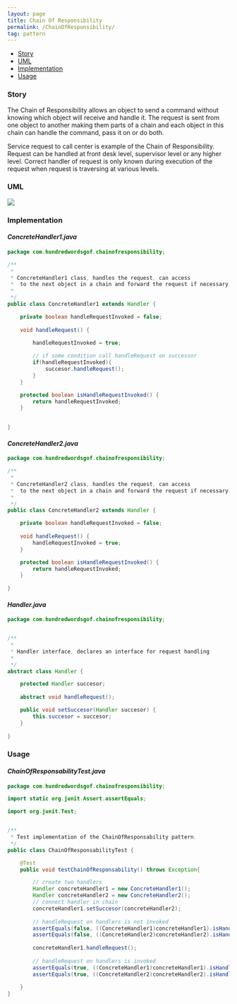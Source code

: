 ```yaml
---
layout: page
title: Chain Of Responsibility
permalink: /ChainOfResponsibility/
tag: pattern
---
```


* [Story](#Story)
* [UML](#UML)
* [Implementation](#Implementation)
* [Usage](#Usage)


###  <a id="Story"></a>Story 

The Chain of Responsibility allows an object to send a command without knowing which object will receive and handle it. 
The request is sent from one object to another making them parts of a chain and each object in this chain can handle the command, pass it on or do both. 

Service request to call center is example of the Chain of Responsibility. 
Request can be handled at front desk level, supervisor level or any higher level. 
Correct handler of request is only known during execution of the request when request is traversing at various levels. 





###  <a id="UML"></a>UML 
![]({{site.baseurl}}/assets/img/chainofresponsibility.png)

###  <a id="Implementation"></a>Implementation 

#### *ConcreteHandler1.java* 
```java 
package com.hundredwordsgof.chainofresponsibility;

/**
 * 
 * ConcreteHandler1 class, handles the request, can access 
 *  to the next object in a chain and forward the request if necessary.
 * 
 */
public class ConcreteHandler1 extends Handler {

	private boolean handleRequestInvoked = false;
	
	void handleRequest() {

		handleRequestInvoked = true;
		
		// if some condition call handleRequest on successor
		if(handleRequestInvoked){
			succesor.handleRequest();
		}
	}

	protected boolean isHandleRequestInvoked() {
		return handleRequestInvoked;
	}

	
}
```

#### *ConcreteHandler2.java* 
```java 
package com.hundredwordsgof.chainofresponsibility;

/**
 * 
 * ConcreteHandler2 class, handles the request, can access 
 *  to the next object in a chain and forward the request if necessary.
 * 
 */
public class ConcreteHandler2 extends Handler {

	private boolean handleRequestInvoked = false;
	
	void handleRequest() {
		handleRequestInvoked = true;
	}

	protected boolean isHandleRequestInvoked() {
		return handleRequestInvoked;
	}
	
}
```

#### *Handler.java* 
```java 
package com.hundredwordsgof.chainofresponsibility;


/**
 * 
 * Handler interface, declares an interface for request handling 
 *
 */
abstract class Handler {

	protected Handler succesor;
	
	abstract void handleRequest();

	public void setSuccesor(Handler succesor) {
		this.succesor = succesor;
	}
	
}
```

###  <a id="Usage"></a>Usage 

#### *ChainOfResponsabilityTest.java* 
```java 
package com.hundredwordsgof.chainofresponsibility;

import static org.junit.Assert.assertEquals;

import org.junit.Test;


/**
 * Test implementation of the ChainOfResponsability pattern.
 */
public class ChainOfResponsabilityTest {

	@Test
	public void testChainOfResponsability() throws Exception{

		// create two handlers
		Handler concreteHandler1 = new ConcreteHandler1();		
		Handler concreteHandler2 = new ConcreteHandler2();
		// connect handler in chain
		concreteHandler1.setSuccesor(concreteHandler2);
		
		// handleRequest on handlers is not invoked 
		assertEquals(false, ((ConcreteHandler1)concreteHandler1).isHandleRequestInvoked());
		assertEquals(false, ((ConcreteHandler2)concreteHandler2).isHandleRequestInvoked());
		
		concreteHandler1.handleRequest();
		
		// handleRequest on handlers is invoked
		assertEquals(true, ((ConcreteHandler1)concreteHandler1).isHandleRequestInvoked());
		assertEquals(true, ((ConcreteHandler2)concreteHandler2).isHandleRequestInvoked());
		
	}
}
```


